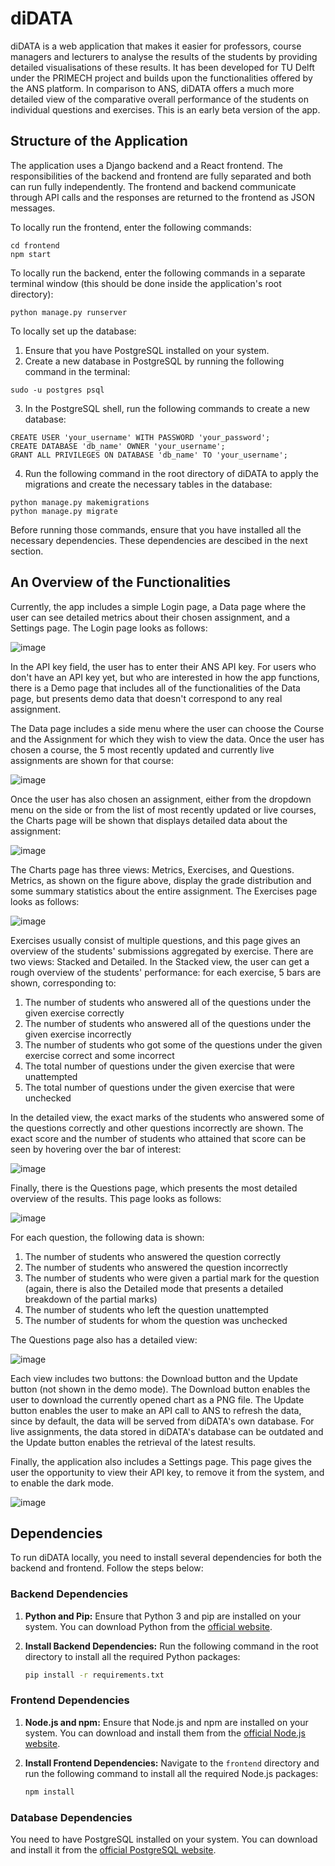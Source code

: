 # diDATA

diDATA is a web application that makes it easier for professors, course managers and lecturers to analyse the results of the students by providing detailed visualisations of these results. It has been developed for TU Delft under the PRIMECH project and builds upon the functionalities offered by the ANS platform. In comparison to ANS, diDATA offers a much more detailed view of the comparative overall performance of the students on individual questions and exercises. This is an early beta version of the app.

## Structure of the Application

The application uses a Django backend and a React frontend. The responsibilities of the backend and frontend are fully separated and both can run fully independently. The frontend and backend communicate through API calls and the responses are returned to the frontend as JSON messages.

To locally run the frontend, enter the following commands:
```
cd frontend
npm start
```

To locally run the backend, enter the following commands in a separate terminal window (this should be done inside the application's root directory):
```
python manage.py runserver
```

To locally set up the database:
1. Ensure that you have PostgreSQL installed on your system.
2. Create a new database in PostgreSQL by running the following command in the terminal:
```
sudo -u postgres psql
```
3. In the PostgreSQL shell, run the following commands to create a new database:
```
CREATE USER 'your_username' WITH PASSWORD 'your_password';
CREATE DATABASE 'db_name' OWNER 'your_username';
GRANT ALL PRIVILEGES ON DATABASE 'db_name' TO 'your_username';
```
4. Run the following command in the root directory of diDATA to apply the migrations and create the necessary tables in the database:
```
python manage.py makemigrations
python manage.py migrate
```

Before running those commands, ensure that you have installed all the necessary dependencies. These dependencies are descibed in the next section.

## An Overview of the Functionalities

Currently, the app includes a simple Login page, a Data page where the user can see detailed metrics about their chosen assignment, and a Settings page. The Login page looks as follows:

![image](./readme_images/login.png)

In the API key field, the user has to enter their ANS API key. For users who don't have an API key yet, but who are interested in how the app functions, there is a Demo page that includes all of the functionalities of the Data page, but presents demo data that doesn't correspond to any real assignment.

The Data page includes a side menu where the user can choose the Course and the Assignment for which they wish to view the data. Once the user has chosen a course, the 5 most recently updated and currently live assignments are shown for that course:

![image](./readme_images/assignments.png)

Once the user has also chosen an assignment, either from the dropdown menu on the side or from the list of most recently updated or live courses, the Charts page will be shown that displays detailed data about the assignment:

![image](./readme_images/metrics.png)

The Charts page has three views: Metrics, Exercises, and Questions. Metrics, as shown on the figure above, display the grade distribution and some summary statistics about the entire assignment. The Exercises page looks as follows:

![image](./readme_images/exercises_simple.png)

Exercises usually consist of multiple questions, and this page gives an overview of the students' submissions aggregated by exercise. There are two views: Stacked and Detailed. In the Stacked view, the user can get a rough overview of the students' performance: for each exercise, 5 bars are shown, corresponding to:
1. The number of students who answered all of the questions under the given exercise correctly
2. The number of students who answered all of the questions under the given exercise incorrectly
3. The number of students who got some of the questions under the given exercise correct and some incorrect
4. The total number of questions under the given exercise that were unattempted
5. The total number of questions under the given exercise that were unchecked

In the detailed view, the exact marks of the students who answered some of the questions correctly and other questions incorrectly are shown. The exact score and the number of students who attained that score can be seen by hovering over the bar of interest:

![image](./readme_images/exercises_detailed.png)

Finally, there is the Questions page, which presents the most detailed overview of the results. This page looks as follows:

![image](./readme_images/questions_simple.png)

For each question, the following data is shown:
1. The number of students who answered the question correctly
2. The number of students who answered the question incorrectly
3. The number of students who were given a partial mark for the question (again, there is also the Detailed mode that presents a detailed breakdown of the partial marks)
4. The number of students who left the question unattempted
5. The number of students for whom the question was unchecked

The Questions page also has a detailed view:

![image](./readme_images/questions_detailed.png)

Each view includes two buttons: the Download button and the Update button (not shown in the demo mode). The Download button enables the user to download the currently opened chart as a PNG file. The Update button enables the user to make an API call to ANS to refresh the data, since by default, the data will be served from diDATA's own database. For live assignments, the data stored in diDATA's database can be outdated and the Update button enables the retrieval of the latest results.

Finally, the application also includes a Settings page. This page gives the user the opportunity to view their API key, to remove it from the system, and to enable the dark mode.

![image](./readme_images/settings.png)

## Dependencies

To run diDATA locally, you need to install several dependencies for both the backend and frontend. Follow the steps below:

### Backend Dependencies

1. **Python and Pip:**
   Ensure that Python 3 and pip are installed on your system. You can download Python from the [official website](https://www.python.org/downloads/).

2. **Install Backend Dependencies:**
   Run the following command in the root directory to install all the required Python packages:

   ```bash
   pip install -r requirements.txt
    ```

### Frontend Dependencies

1. **Node.js and npm:**
   Ensure that Node.js and npm are installed on your system. You can download and install them from the [official Node.js website](https://nodejs.org/en/download/).

2. **Install Frontend Dependencies:**
   Navigate to the `frontend` directory and run the following command to install all the required Node.js packages:

   ```bash
   npm install
    ```

### Database Dependencies

You need to have PostgreSQL installed on your system. You can download and install it from the [official PostgreSQL website](https://www.postgresql.org/download/).
